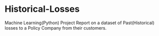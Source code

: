 # Historical-Losses
Machine Learning(Python) Project Report on a dataset of Past(Historical) losses to a Policy Company from their customers.
